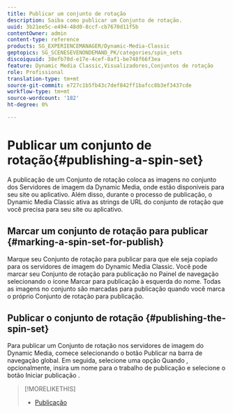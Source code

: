 ```yaml
---
title: Publicar um conjunto de rotação
description: Saiba como publicar um Conjunto de rotação.
uuid: 3b21ee5c-e494-48d0-8ccf-cb7670d11f5b
contentOwner: admin
content-type: reference
products: SG_EXPERIENCEMANAGER/Dynamic-Media-Classic
geptopics: SG_SCENESEVENONDEMAND_PK/categories/spin_sets
discoiquuid: 38efb70d-e17e-4cef-8af1-be748f66f3ea
feature: Dynamic Media Classic,Visualizadores,Conjuntos de rotação
role: Profissional
translation-type: tm+mt
source-git-commit: e727c1b5fb43c7def842ff1bafcc8b3ef3437cde
workflow-type: tm+mt
source-wordcount: '182'
ht-degree: 0%

---
```



# Publicar um conjunto de rotação{#publishing-a-spin-set}

A publicação de um Conjunto de rotação coloca as imagens no conjunto dos Servidores de imagem da Dynamic Media, onde estão disponíveis para seu site ou aplicativo. Além disso, durante o processo de publicação, o Dynamic Media Classic ativa as strings de URL do conjunto de rotação que você precisa para seu site ou aplicativo.

## Marcar um conjunto de rotação para publicar {#marking-a-spin-set-for-publish}

Marque seu Conjunto de rotação para publicar para que ele seja copiado para os servidores de imagem do Dynamic Media Classic. Você pode marcar seu Conjunto de rotação para publicação no Painel de navegação selecionando o ícone Marcar para publicação à esquerda do nome. Todas as imagens no conjunto são marcadas para publicação quando você marca o próprio Conjunto de rotação para publicação.

## Publicar o conjunto de rotação {#publishing-the-spin-set}

Para publicar um Conjunto de rotação nos servidores de imagem do Dynamic Media, comece selecionando o botão Publicar na barra de navegação global. Em seguida, selecione uma opção Quando , opcionalmente, insira um nome para o trabalho de publicação e selecione o botão Iniciar publicação .

>[!MORELIKETHIS]
>
>* [Publicação](publishing-files.md#publishing_files)

